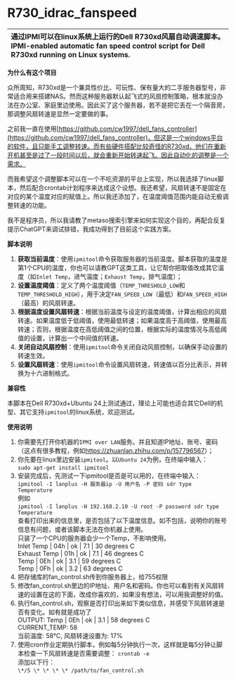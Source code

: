 # R730_idrac_fanspeed
|通过IPMI可以在linux系统上运行的Dell R730xd风扇自动调速脚本。IPMI-enabled automatic fan speed control script for Dell R730xd running on Linux systems.|
| :- |

<a name="heading_0"></a>**为什么有这个项目**

众所周知，R730xd是一个兼具性价比、可玩性、保有量大的二手服务器型号，非常适合用来搭建NAS。然而这种服务器默认起飞式的风扇控制策略，根本就没办法在办公室、家庭里边使用。因此买了这个服务器，若不是把它丢在一个隔音房，那调整风扇转速是显然一定要做的事。

之前我一直在使用[https://github.com/cw1997/dell_fans_controller](https://github.com/cw1997/dell_fans_controller)，但这是一个windows平台的软件，且只能手工调整转速。而有些硬件搭配比较奇怪的R730xd，他们在重新开机甚至是过了一段时间以后，就会重新开始转速起飞。因此自动化的调整是一个需求。

而我希望这个调整脚本可以在一个不吃资源的平台上实现，所以我选择了linux脚本，然后配合crontab计划程序来达成这个设想。我还希望，风扇转速不是固定在对应的某个温度对应的赋值上。所以我还添加了，在温度阈值范围内能自动无极调整转速的功能。

我不是程序员，所以我请教了metaso搜索引擎来如何实现这个目的，再配合反复提示ChatGPT来调试排错，我成功得到了目前这个实践方案。

<a name="heading_1"></a>**脚本说明**

1. **获取当前温度**：使用`ipmitool`命令获取服务器的当前温度。脚本获取的温度是第1个CPU的温度，你也可以请教GPT这类工具，让它帮你把取值改成其它温度（如`Inlet Temp`，进气温度；`Exhaust Temp`，排气温度）；
2. **设置温度阈值**：定义了两个温度阈值（`TEMP_THRESHOLD_LOW`和`TEMP_THRESHOLD_HIGH`），用于决定`FAN_SPEED_LOW`（最低）和`FAN_SPEED_HIGH`（最高）的风扇转速。
3. **根据温度设置风扇转速**：根据当前温度与设定的温度阈值，计算出相应的风扇转速。如果温度低于低阈值，使用最低转速；如果温度高于高阈值，使用最高转速；否则，根据温度在高低阈值之间的位置，根据实际的温度情况与高低阈值的设置，计算出一个中间值的转速。
4. **关闭自动风扇控制**：使用`ipmitool`命令关闭自动风扇控制，以确保手动设置的转速生效。
5. **设置风扇转速**：使用`ipmitool`命令设置风扇转速，转速值以百分比表示，并转换为十六进制格式。

<a name="heading_2"></a>**兼容性**

本脚本在Dell R730xd+Ubuntu 24上测试通过，理论上可能也适合其它Dell的机型、其它支持`ipmitool`的linux系统，欢迎测试。

<a name="heading_3"></a>**使用说明**

1. 你需要先打开你机器的`IPMI over LAN`服务。并且知道IP地址、账号、密码（这点有很多教程，例如<https://zhuanlan.zhihu.com/p/157796567>）；
2. 你先要在linux里边安装`ipmitool`。以`Ubuntu 24`为例，在终端中输入：<br>
`sudo apt-get install ipmitool`
3. 安装完成后，先测试一下ipmitool是否是可以用的，在终端中输入：<br>
`ipmitool -I lanplus -H 服务器ip -U 用户名 -P 密码 sdr type Temperature`<br>
例如<br>
`ipmitool -I lanplus -H 192.168.2.10 -U root -P password sdr type Temperature`<br>
查看打印出来的信息里，是否包括了以下温度信息。如不包括，说明你的账号信息有问题，或者该脚本无法在你机器上使用。<br>只装了一个CPU的服务器会少一个Temp，不影响使用。<br>
   Inlet Temp       | 04h | ok  |  7.1 | 30 degrees C<br>
   Exhaust Temp     | 01h | ok  |  7.1 | 46 degrees C<br>
   Temp             | 0Eh | ok  |  3.1 | 59 degrees C<br>
   Temp             | 0Fh | ok  |  3.2 | 63 degrees C<br>
4. 把存储库的fan_control.sh传到你服务器上，给755权限
5. 修改fan_control.sh里边的IP地址、用户名和密码。你也可以看到有关风扇转速的设置在这的下面，改成你喜欢的，如果没有想法，可以用我调整好的值。
6. 执行fan_control.sh，观察是否打印出来如下类似信息，并感受下风扇转速是否有变化。如有就是成功了<br>
OUTPUT: Temp             | 0Eh | ok  |  3.1 | 58 degrees C<br>CURRENT\_TEMP: 58<br>当前温度: 58°C, 风扇转速设置为: 17%
7. 使用cron作业定期执行脚本，例如每5分钟执行一次，这样就是每5分钟让脚本检查一下风扇转速是否需要调整：
  `crontab -e`<br>
   添加以下行：<br>
  `\*/5 \* \* \* \* /path/to/fan_control.sh`

